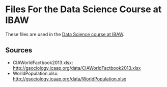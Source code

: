 # Files For the Data Science Course at IBAW

These files are used in the
[Data Science course at IBAW](https://ibaw.ch/bildungsangebote/informatik/coding-data-science/data-science-ndk-hf/).

## Sources

* CIAWorldFactbook2013.xlsx: http://gsociology.icaap.org/data/CIAWorldFactbook2013.xlsx
* WorldPopulation.xlsx: http://gsociology.icaap.org/data/WorldPopulation.xlsx
